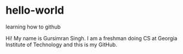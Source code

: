# hello-world
learning how to github

Hi! My name is Gursimran Singh. I am a freshman doing CS at Georgia Institute of Technology and this is my GitHub. 
